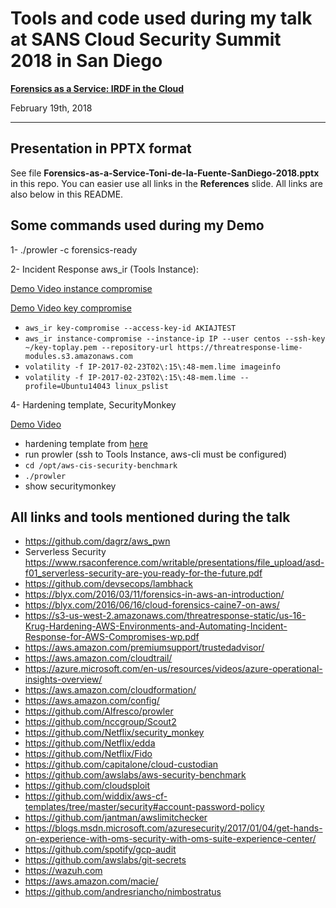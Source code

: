 Tools and code used during my talk at SANS Cloud Security Summit 2018 in San Diego
========

[__Forensics as a Service: IRDF in the Cloud__](https://www.sans.org/event/cloud-security-summit-2018/summit-agenda)

February 19th, 2018

------

## Presentation in PPTX format
See file __Forensics-as-a-Service-Toni-de-la-Fuente-SanDiego-2018.pptx__ in this repo. You can easier use all links in the __References__ slide. All links are also below in this README. 

## Some commands used during my Demo
1- ./prowler -c forensics-ready

2- Incident Response aws_ir (Tools Instance): 

[Demo Video instance compromise](https://www.youtube.com/watch?v=-dnljYRMMsU)

[Demo Video key compromise](https://www.youtube.com/watch?v=-OY0L4BMyLY)


* ```aws_ir key-compromise --access-key-id AKIAJTEST```
* ```aws_ir instance-compromise --instance-ip IP --user centos --ssh-key ~/key-toplay.pem --repository-url https://threatresponse-lime-modules.s3.amazonaws.com```
* ```volatility -f IP-2017-02-23T02\:15\:48-mem.lime imageinfo```
* ```volatility -f IP-2017-02-23T02\:15\:48-mem.lime --profile=Ubuntu14043 linux_pslist```

4- Hardening template, SecurityMonkey 

[Demo Video](https://www.youtube.com/watch?v=xeAfXc9rIwU)

* hardening template from [here](https://github.com/awslabs/aws-security-benchmark/tree/master/aws_cis_foundation_framework)
* run prowler (ssh to Tools Instance, aws-cli must be configured)
* ```cd /opt/aws-cis-security-benchmark```
* ```./prowler```
* show securitymonkey

## All links and tools mentioned during the talk 

* https://github.com/dagrz/aws_pwn
* Serverless Security https://www.rsaconference.com/writable/presentations/file_upload/asd-f01_serverless-security-are-you-ready-for-the-future.pdf
* https://github.com/devsecops/lambhack
* https://blyx.com/2016/03/11/forensics-in-aws-an-introduction/
* https://blyx.com/2016/06/16/cloud-forensics-caine7-on-aws/
* https://s3-us-west-2.amazonaws.com/threatresponse-static/us-16-Krug-Hardening-AWS-Environments-and-Automating-Incident-Response-for-AWS-Compromises-wp.pdf
* https://aws.amazon.com/premiumsupport/trustedadvisor/
* https://aws.amazon.com/cloudtrail/
* https://azure.microsoft.com/en-us/resources/videos/azure-operational-insights-overview/
* https://aws.amazon.com/cloudformation/
* https://aws.amazon.com/config/
* https://github.com/Alfresco/prowler
* https://github.com/nccgroup/Scout2
* https://github.com/Netflix/security_monkey
* https://github.com/Netflix/edda
* https://github.com/Netflix/Fido
* https://github.com/capitalone/cloud-custodian
* https://github.com/awslabs/aws-security-benchmark
* https://github.com/cloudsploit
* https://github.com/widdix/aws-cf-templates/tree/master/security#account-password-policy
* https://github.com/jantman/awslimitchecker
* https://blogs.msdn.microsoft.com/azuresecurity/2017/01/04/get-hands-on-experience-with-oms-security-with-oms-suite-experience-center/
* https://github.com/spotify/gcp-audit
* https://github.com/awslabs/git-secrets
* https://wazuh.com 
* https://aws.amazon.com/macie/
* https://github.com/andresriancho/nimbostratus

